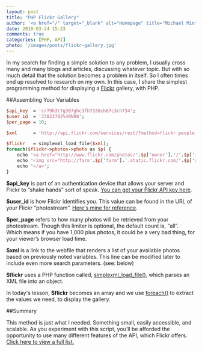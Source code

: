 ```yaml
---
layout: post
title: "PHP Flickr Gallery"
author: '<a href="/" target="_blank" alt="Homepage" title="Michael Minter">Michael Minter</a>'
date: 2010-03-24 15:23
comments: true
categories: [PHP, API]
photo: '/images/posts/flickr-gallery.jpg'
---
```


In my search for finding a simple solution to any problem, I usually cross many and many blogs and articles, discussing whatever topic. But with so much detail that the solution becomes a problem in itself. So I often times end up resolved to research on my own. In this case, I share the simplest programming method for displaying a [Flickr](http://flickr.com "Flickr") gallery, with PHP.

<!--more-->

##Assembling Your Variables

``` perl
$api_key  = 'cr79h3t7g387ghc3fh7338ch87c3ch734';
$user_id  = '33822702%40N08';
$per_page = 10;

$xml      = 'http://api.flickr.com/services/rest/?method=flickr.people.getPublicPhotos&api_key='.$api_key.'&user_id='.$user_id.'&per_page='.$per_page;

$flickr   = simplexml_load_file($xml);
foreach($flickr->photos->photo as $p) {
    echo '<a href="http://www.flickr.com/photos/'.$p['owner'].'/'.$p['id'].'">';
    echo '<img src="http://farm'.$p['farm'].'.static.flickr.com/'.$p['server'].'/'.$p['id'].'_'.$p['secret'].'_s.jpg">';
    echo '</a>';
}
```

**$api_key** is part of an authentication device that allows your server and Flickr to “shake hands” sort of speak. [You can get your Flickr API key here](http://www.flickr.com/services/api/keys/ "Flickr API Key").

**$user_id** is how Flickr identifies you. This value can be found in the URL of your Flickr “photostream”. [Here's mine for reference](http://www.flickr.com/photos/33822702@N08/ "Michael Minter's Flickr").

**$per_page** refers to how many photos will be retrieved from your photostream. Though this limiter is optional, the default count is, “all”. Which means if you have 1,000 plus photos, it could be a very bad thing, for your viewer’s browser load time.

**$xml** is a link to the webfile that renders a list of your available photos based on previously noted variables. This line can be modified later to include even more search parameters. (see: below)

**$flickr** uses a PHP function called, [simplexml_load_file()](http://php.net/manual/en/function.simplexml-load-file.php "simplexml_load_file function"), which parses an XML file into an object.

In today's lesson, **$flickr** becomes an array and we use [foreach()](http://us2.php.net/manual/en/control-structures.foreach.php "foreach function") to extract the values we need, to display the gallery.

##Summary

This method is just what I needed. Something small, easily accessible, and scalable. As you experiment with this script, you’ll be afforded the opportunity to use many different features of the API, which Flickr offers. [Click here to view a full list.](http://www.flickr.com/services/api/ "Flickr API Index")
